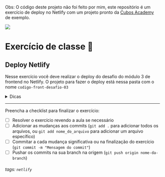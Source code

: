 Obs: O código deste projeto não foi feito por mim, este repositório é um exercício de deploy no Netlify com um projeto pronto da [Cubos Academy](https://cubos.academy/sucesso) de exemplo.

![](https://i.imgur.com/xG74tOh.png)

# Exercício de classe 🏫

## Deploy Netlify

Nesse exercício você deve realizar o deploy do desafio do módulo 3 de frontend no Netlify.
O projeto para fazer o deploy está nessa pasta com o nome `codigo-front-desafio-03`

<details>
    <summary>Dicas</summary>
    <ul>
        <li>Lembre-se das permissões do Netlify x Github</li>
        <li>Em caso de dúvidas leia a documentação</li>
        <li>Para que o seu deploy seja aceito no Netlify o seu projeto não pode conter warnings.</li>
    <ul>
    
</details>

---

Preencha a checklist para finalizar o exercício:

- [ ] Resolver o exercício revendo a aula se necessário
- [ ] Adicionar as mudanças aos commits (`git add .` para adicionar todos os arquivos, ou `git add nome_do_arquivo` para adicionar um arquivo específico)
- [ ] Commitar a cada mudança significativa ou na finalização do exercício (`git commit -m "Mensagem do commit"`)
- [ ] Pushar os commits na sua branch na origem (`git push origin nome-da-branch`)

###### tags: `netlify`
